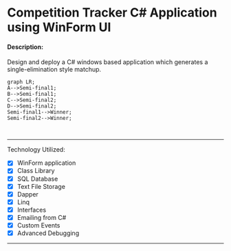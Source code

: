 # Competition Tracker C# Application using WinForm UI

#### Description:

Design and deploy a C# windows based application which generates a single-elimination style matchup.

```mermaid
graph LR;
A-->Semi-final1;
B-->Semi-final1;
C-->Semi-final2;
D-->Semi-final2;
Semi-final1-->Winner;
Semi-final2-->Winner;
   
    

```

---

Technology Utilized:

*   [x] WinForm application
*   [x] Class Library
*   [x] SQL Database
*   [x] Text File Storage
*   [x] Dapper
*   [x] Linq
*   [x] Interfaces
*   [x] Emailing from C#
*   [x] Custom Events
*   [x] Advanced Debugging

---
